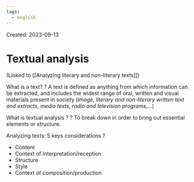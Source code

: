 ```yaml
---
tags:
  - english
---
```

Created: 2023-09-13

# Textual analysis
(Linked to [[Analyzing literary and non-literary texts]])

What is a text?
?
A text is defined as anything from which information can be extracted, and includes the widest range of oral, written and visual materials present in society (*image, literary and non-literary written text and extracts, media texts, radio and television programs,...*)

What is textual analysis ?
?
To break down in order to bring out essential elements or structure.

Analyzing texts: 5 keys considerations
?
- Content
- Context of Interpretation/reception
- Structure
- Style
- Context of composition/production